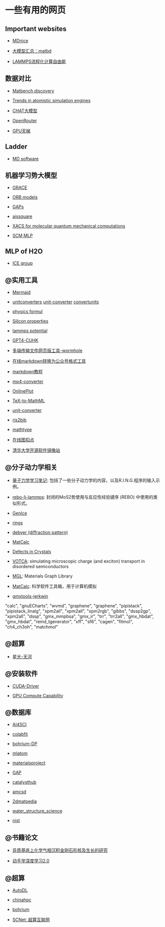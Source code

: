 # 一些有用的网页

## Important websites

- [MDnice](https://editor.mdnice.com/)

- [大模型汇总：matbd](https://www.matbd.cn/dmxzq/)

- [LAMMPS流程化计算自由能](https://calphy.org/en/latest)

## 数据对比

 - [Matbench discovery](https://matbench-discovery.materialsproject.org/)

 - [Trends in atomistic simulation engines](https://atomistic.software)

 - [CHAT大模型](https://artificialanalysis.ai)

 - [OpenRouter](https://openrouter.ai/)

 - [GPU天梯](https://www.techpowerup.com/gpu-specs/)

## Ladder

- [MD software](https://atomistic.software/#/)

## 机器学习势大模型

 - [GRACE](https://github.com/ICAMS/grace-tensorpotential)

 - [ORB models](https://github.com/orbital-materials/orb-models?tab=readme-ov-file)

 - [GAPs](https://www.libatoms.org/Home/DataRepository/)

 - [aissquare](https://www.aissquare.com/datasets?page=1&type=datasets&sort=download_count)

 - [XACS for molecular quantum mechanical computations](https://xacs.xmu.edu.cn/)

 - [SCM MLP](https://www.scm.com/amsterdam-modeling-suite/machine-learning-potentials/)

## MLP of H2O

- [ICE group](https://www.ch.cam.ac.uk/group/michaelides/research/machine-learning-potentials)

## @实用工具

- [Mermaid](https://mermaid-live.nodejs.cn/edit)

- [unitconverters](https://www.unitconverters.net/)    [unit-converter](https://www.translatorscafe.com/unit-converter)    [convertunits](https://www.convertunits.com/)

- [physics formul](https://goldbook.iupac.org/)

- [Silicon properties](https://refractiveindex.info/?shelf=main&book=Si&page=Aspnes)

- [lammps potential](https://lammpstube.com/mdpotentials/)

- [GPT4-CUHK](https://elearning.itsc.cuhk.edu.hk/ChatGPTDemo/Default.aspx)

- [多端传输文件网页版工具-wormhole](https://wormhole.app/)

- [在线markdown转换为公众号格式工具](https://knb.im/mp/)

- [markdown教程](https://markdown.com.cn/)

- [mp4-converter](https://convertio.co/zh/mp4-converter/)

- [OnlinePlot](https://www.desmos.com/calculator?lang=zh-CN)

- [TeX-to-MathML](https://temml.org/)

- [unit-converter](https://www.translatorscafe.com/unit-converter/en-US/energy/69-10/terahertz-megaelectron-volt/)

- [ris2bib](https://www.bruot.org/ris2bib/)

- [mathtype](https://demo.wiris.com/mathtype/en/developers.php)

- [在线图扣点](https://apps.automeris.io/wpd4/)
 
- [清华大学开源软件镜像站](https://mirrors.tuna.tsinghua.edu.cn/help/anaconda/)

## @分子动力学相关

- [量子力学学习笔记](https://github.com/lhycms/QM/tree/main): 包括了一些分子动力学的内容，以及R.I.N.G.程序的输入示例。

- [rebo-lj-lammps](https://sites.psu.edu/sinnott/software/): 封闭的MoS2势使用与反应性经验键序 (REBO) 中使用的类似形式。
  
- [GenIce](https://github.com/vitroid/GenIce)

- [rings](https://sourceforge.net/projects/rings-code/)

- [debyer (diffraction pattern)](https://debyer.readthedocs.io/en/latest/)

- [MatCalc](https://www.matcalc.at/index.php/documentation/general)

- [Defects in Crystals](https://www.tf.uni-kiel.de/matwis/amat/def_en/index.html)

- [VOTCA](https://www.votca.org/): simulating microscopic charge (and exciton) transport in disordered semiconductors

- [MGL](https://matgl.ai/tutorials.html): Materials Graph Library

- [MatCalc](https://www.matcalc.at/): 科学软件工具箱，用于计算机模拟

- [gmxtools-jerkwin](https://jerkwin.github.io/gmxtools/)

"calc",
"gnuECharts",
"wvmd",
"graphene",
"graphene",
"pipistack",
"pipistack_linalg",
"xpm2all",
"xpm2all",
"xpm2rgb",
"gibbs",
"dssp2gp",
"xpm2all",
"dssp",
"gmx_mmpbsa",
"gmx_ir",
"trr",
"trr2all",
"gmx_hbdat",
"gmx_hbdat",
"remd_tgenerator",
"xff",
"sf6",
"cagen",
"fitmol",
"ch4_ch3oh",
"matchmol"

## @超算

- [星光-天河](https://starlight.nscc-gz.cn/#/dashboard)

## @安装软件

- [CUDA-Driver](https://docs.nvidia.com/cuda/cuda-toolkit-release-notes/index.html)

- [GPU Compute Capability](https://developer.nvidia.com/cuda-gpus)

## @数据库

- [AI4SCI](https://www.aissquare.com/)

- [colabfit](https://materials.colabfit.org/)

- [bohrium-DP](https://bohrium.dp.tech/home)

- [mlatom](http://mlatom.com/)

- [materialsproject](https://next-gen.materialsproject.org/)

- [GAP](https://libatoms.github.io/GAP/data.html)

- [catalysthub](http://www.catalysthub.net/)

- [amcsd](https://rruff.geo.arizona.edu/AMS/amcsd.php)

- [2dmatpedia](http://www.2dmatpedia.org/)

- [water_structure_science](https://water.lsbu.ac.uk/water/water_structure_science.html)

- [nist](https://webbook.nist.gov/chemistry/#Search)

## @书籍论文

- [异质基底上化学气相沉积金刚石形核及生长的研究](http://staff.ustc.edu.cn/~qjc/MSThesis/thesis.html)

- [动手学深度学习2.0](https://zh.d2l.ai/index.html)

## @超算

- [AutoDL](https://www.autodl.com/)

- [chinahpc](https://cloud.chinahpc.cn/)

- [bohrium](https://bohrium.dp.tech/)

- [SCNet: 超算互联网](https://www.scnet.cn/)

